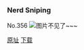 ### Nerd Sniping
No.356
![图片不见了~~~](https://imgs.xkcd.com/comics/nerd_sniping.png)

[原址](https://xkcd.com//356) [下载](https://imgs.xkcd.com/comics/nerd_sniping.png)

